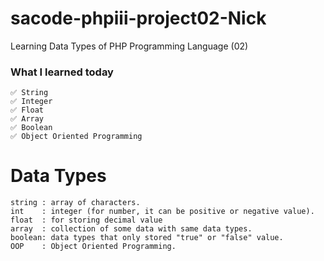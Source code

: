 # sacode-phpiii-project02-Nick
Learning Data Types of PHP Programming Language (02)

### What I learned today
	✅ String
	✅ Integer
	✅ Float
	✅ Array
	✅ Boolean
	✅ Object Oriented Programming

# Data Types
```
string : array of characters.
int    : integer (for number, it can be positive or negative value).
float  : for storing decimal value
array  : collection of some data with same data types.
boolean: data types that only stored "true" or "false" value.
OOP    : Object Oriented Programming.
```